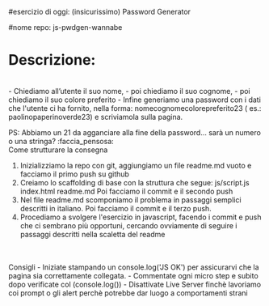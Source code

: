 #esercizio di oggi: (insicurissimo) Password Generator

#nome repo: js-pwdgen-wannabe
# Descrizione:
<br>
- Chiediamo all’utente il suo nome,
- poi chiediamo il suo cognome,
- poi chiediamo il suo colore preferito
- Infine generiamo una password con i dati che l'utente ci ha fornito, nella forma: nomecognomecolorepreferito23
  ( es.: paolinopaperinoverde23) e scriviamola sulla pagina.
  
PS: Abbiamo un 21 da agganciare alla fine della password... sarà un numero o una stringa? :faccia_pensosa:
<br>
Come strutturare la consegna

1. Inizializziamo la repo con git, aggiungiamo un file readme.md vuoto e facciamo il primo push su github
2. Creiamo lo scaffolding di base con la struttura che segue:
js/script.js
index.html
readme.md
Poi facciamo il commit e il secondo push
3. Nel file readme.md scomponiamo il problema in passaggi semplici descritti in italiano. Poi facciamo il commit e il terzo push.
4. Procediamo a svolgere l'esercizio in javascript,  facendo i commit e push che ci sembrano più opportuni, cercando ovviamente di seguire i passaggi descritti nella scaletta del readme
<br>
<br>
Consigli
- Iniziate stampando un console.log('JS OK') per assicurarvi che la pagina sia  correttamente collegata.
- Commentate ogni micro step e subito dopo verificate col (console.log())
- Disattivate Live Server finchè lavoriamo coi prompt o gli alert perchè potrebbe dar luogo a comportamenti strani